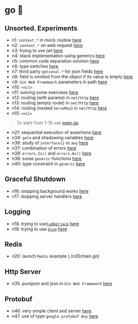 # go 🦿

## Unsorted. Experiments

- n1: `context.*` in mock routine [here](./n1/NOTE.md)
- n2: `context.*` on web request [here](./n2/NOTE.md)
- n3: trying to use jwt [here](./n3/exec.go)
- n4: stack implementation using generics [here](./n4/exec.go)
- n5: common code separation solution [here](./n5/exec.go)
- n6: type switches [here](./n6/exec.go)
- n7: third party `optional.*` for json fields [here](./n7/exec.go)
- n8: field is omitted from the object if its value is empty [here](./n8/exec.go)
- n9: `Gin Web Framework` parameters in path [here](./n9/exec.go)
- n10: `<nil>`
- n11: solving some exercises [here](./n11/exec.go)
- n12: routing (with params) in `net/http` [here](./n12/exec.go)
- n13: routing (empty route) in `net/http` [here](./n13/exec.go)
- n14: routing (nested `ServeMux`) in `net/http` [here](./n14/exec.go)
- n15: `<nil>`

> To start from 1-15 use [main.go](./main.go)

- n21: sequential execution of assertions [here](./n21/main.go)
- n34: `goto` and shadowing variables [here](./n34/main.go)
- n36: study of `interface{}` or `any` [here](./n36/main.go)
- n37: combination of errors [here](./n37/main.go)
- n38: `errors.Is()` and `errors.As()` [here](./n38/main.go)
- n39: some `generic`-functions [here](./n39/main.go)
- n40: type constraint in `generic` [here](./n40/main.go)

## Graceful Shutdown

- n16: stopping background works [here](./n16/main.go)
- n17: stopping server handlers [here](./n17/main.go)

## Logging

- n18. trying to use[`lumberjack`](https://github.com/natefinch/lumberjack) [here](./n18/main.go)
- n19. trying to use [`mlog`](https://github.com/jbrodriguez/mlog) [here](./n19/main.go)

## Redis

- n20: launch `Redis` example (./n20/main.go)

## Http Server

- n35. purejson and json in `Gin Web Framework` [here](./n35/main.go)

## Protobuf

- n46. very simple client and server [here](./n46/NOTE.md)
- n47. use of type `google.protobuf.Any` [here](./n47/main.go)